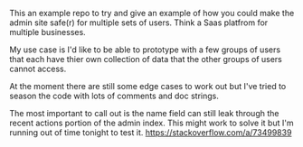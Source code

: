 This an example repo to try and give an example of how you could make the admin site safe(r) for multiple sets of users. Think a Saas platfrom for multiple businesses.

My use case is I'd like to be able to prototype with a few groups of users that each have thier own collection of data that the other groups of users cannot access.

At the moment there are still some edge cases to work out but I've tried to season the code with lots of comments and doc strings.

The most important to call out is the name field can still leak through the recent actions portion of the admin index.
This might work to solve it but I'm running out of time tonight to test it.
https://stackoverflow.com/a/73499839
